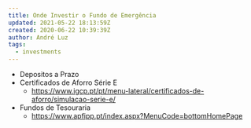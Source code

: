```yaml
---
title: Onde Investir o Fundo de Emergência
updated: 2021-05-22 18:13:59Z
created: 2020-06-22 10:39:39Z
author: André Luz
tags:
  - investments
---
```


- Depositos a Prazo
- Certificados de Aforro Série E
    - https://www.igcp.pt/pt/menu-lateral/certificados-de-aforro/simulacao-serie-e/
- Fundos de Tesouraria
    - https://www.apfipp.pt/index.aspx?MenuCode=bottomHomePage